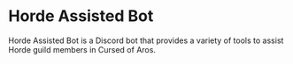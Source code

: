 # Horde Assisted Bot
Horde Assisted Bot is a Discord bot that provides a variety of tools to assist Horde guild members in Cursed of Aros.